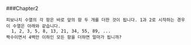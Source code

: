 ###Chapter2

    피보나치 수열의 각 항은 바로 앞의 항 두 개를 더한 것이 됩니다. 1과 2로 시작하는 경우 이 수열은 아래와 같습니다.
      1, 2, 3, 5, 8, 13, 21, 34, 55, 89, ...
    짝수이면서 4백만 이하인 모든 항을 더하면 얼마가 됩니까?